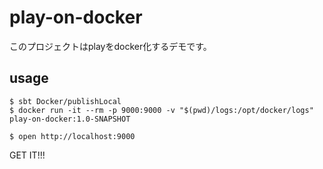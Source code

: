 # play-on-docker

このプロジェクトはplayをdocker化するデモです。

## usage

```shell
$ sbt Docker/publishLocal
$ docker run -it --rm -p 9000:9000 -v "$(pwd)/logs:/opt/docker/logs" play-on-docker:1.0-SNAPSHOT
```

```shell
$ open http://localhost:9000
```

GET IT!!!
